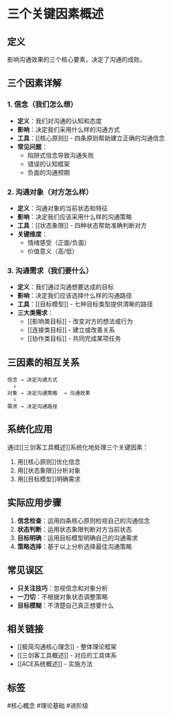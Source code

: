 # 三个关键因素概述

## 定义
影响沟通效果的三个核心要素，决定了沟通的成败。

## 三个因素详解

### 1. 信念（我们怎么想）
- **定义**：我们对沟通的认知和态度
- **影响**：决定我们采用什么样的沟通方式
- **工具**：[[核心原则]] - 四条原则帮助建立正确的沟通信念
- **常见问题**：
  - 陷阱式信念导致沟通失败
  - 错误的认知框架
  - 负面的沟通预期

### 2. 沟通对象（对方怎么样）
- **定义**：沟通对象的当前状态和特征
- **影响**：决定我们应该采用什么样的沟通策略
- **工具**：[[状态象限]] - 四种状态帮助准确判断对方
- **关键维度**：
  - 情绪感受（正面/负面）
  - 价值意义（高/低）

### 3. 沟通需求（我们要什么）
- **定义**：我们通过沟通想要达成的目标
- **影响**：决定我们应该选择什么样的沟通路径
- **工具**：[[目标模型]] - 七种目标类型提供清晰的路径
- **三大类需求**：
  - [[影响类目标]] - 改变对方的想法或行为
  - [[连接类目标]] - 建立或改善关系
  - [[协作类目标]] - 共同完成某项任务

## 三因素的相互关系

```
信念 → 决定沟通方式
  ↓
对象 → 决定沟通策略  → 沟通效果
  ↓
需求 → 决定沟通路径
```

## 系统化应用
通过[[三剑客工具概述]]系统化地处理三个关键因素：
1. 用[[核心原则]]优化信念
2. 用[[状态象限]]分析对象
3. 用[[目标模型]]明确需求

## 实际应用步骤
1. **信念检查**：运用四条核心原则检视自己的沟通信念
2. **状态判断**：运用状态象限判断对方当前状态
3. **目标明确**：运用目标模型明确自己的沟通需求
4. **策略选择**：基于以上分析选择最佳沟通策略

## 常见误区
- **只关注技巧**：忽视信念和对象分析
- **一刀切**：不根据对象状态调整策略
- **目标模糊**：不清楚自己真正想要什么

## 相关链接
- [[极简沟通核心理念]] - 整体理论框架
- [[三剑客工具概述]] - 对应的工具体系
- [[ACE系统概述]] - 实施方法

## 标签
#核心概念 #理论基础 #进阶级